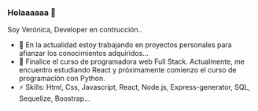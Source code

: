 ### Holaaaaaa 👋

Soy Verónica, Developer en contrucción..

- 🔭 En la actualidad estoy trabajando en proyectos personales para afianzar los conocimientos adquiridos...
- 🌱 Finalice el curso de programadora web Full Stack. Actualmente, me encuentro estudiando React y próximamente comienzo el curso de programación con Python.
- ⚡ Skills: Html, Css, Javascript, React, Node.js, Express-generator, SQL, Sequelize, Boostrap...
